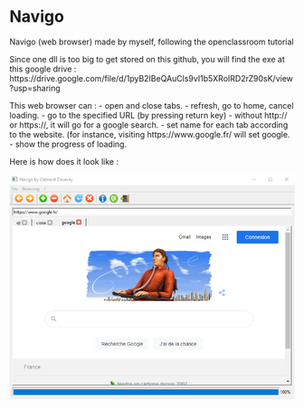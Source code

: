 # Navigo
Navigo (web browser) made by myself, following the openclassroom tutorial
<p>Since one dll is too big to get stored on this github, you will find the exe at this google drive : https://drive.google.com/file/d/1pyB2IBeQAuCls9vI1b5XRoIRD2rZ90sK/view?usp=sharing </p>
This web browser can : 
- open and close tabs.
- refresh, go to home, cancel loading.
- go to the specified URL (by pressing return key)
  - without http:// or https://, it will go for a google search.
- set name for each tab according to the website. (for instance, visiting https://www.google.fr/ will set google.
- show the progress of loading.

Here is how does it look like :

![screenshot](images/screenshot_navigo.png)
